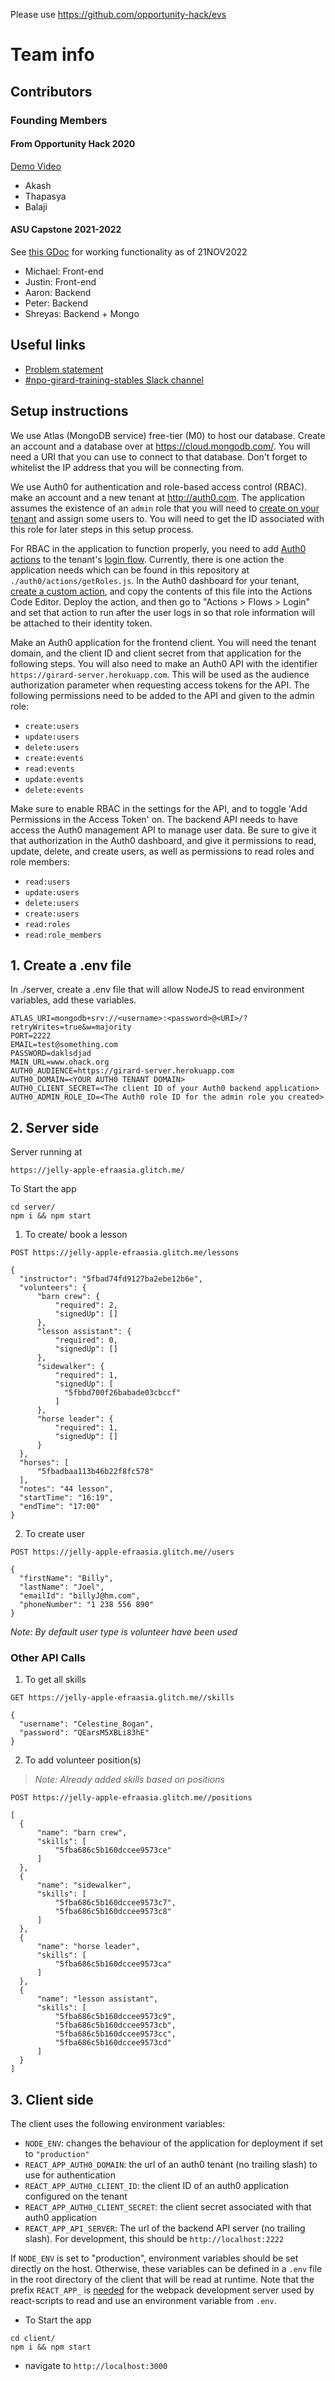 Please use https://github.com/opportunity-hack/evs


# Team info

## Contributors 
### Founding Members
#### From Opportunity Hack 2020 
[Demo Video](https://youtu.be/uDrTW5eCXrk)
- Akash
- Thapasya
- Balaji
#### ASU Capstone 2021-2022
See [this GDoc](https://docs.google.com/document/d/1shUfn48GiY9GI5TwUXjtRiCZkh1ByhFMDqHASAHv4fU/edit#bookmark=id.wqt8p3hn8e8p) for working functionality as of 21NOV2022
- Michael: Front-end
- Justin: Front-end
- Aaron: Backend
- Peter: Backend
- Shreyas: Backend + Mongo

## Useful links
- [Problem statement](https://ohack.dev/project/61c75dac1aaf11edbca3acde48001122)
- [#npo-girard-training-stables Slack channel](https://opportunity-hack.slack.com/archives/C01CMCF4BUN)
## Setup instructions
We use Atlas (MongoDB service) free-tier (M0) to host our database.  Create an
account and a database over at <https://cloud.mongodb.com/>. You will need a URI
that you can use to connect to that database. Don't forget to whitelist the IP
address that you will be connecting from.

We use Auth0 for authentication and role-based access control (RBAC). make an
account and a new tenant at <http://auth0.com>. The application assumes the
existence of an `admin` role that you will need to [create on your
tenant](https://auth0.com/docs/manage-users/access-control/configure-core-rbac/roles/create-roles)
and assign some users to. You will need to get the ID associated with this role
for later steps in this setup process.

For RBAC in the application to function properly, you need to add [Auth0
actions](https://auth0.com/docs/customize/actions/flows-and-triggers/login-flow#add-user-roles-to-id-and-access-tokens)
to the tenant's [login
flow](https://auth0.com/docs/customize/actions/flows-and-triggers/login-flow).
Currently, there is one action the application needs which can be found in this
repository at `./auth0/actions/getRoles.js`. In the Auth0 dashboard for your
tenant, [create a custom
action](https://auth0.com/docs/customize/actions/write-your-first-action#create-an-action),
and copy the contents of this file into the Actions Code Editor. Deploy the
action, and then go to "Actions > Flows > Login" and set that action to run
after the user logs in so that role information will be attached to their
identity token.

Make an Auth0 application for the frontend client. You will need the tenant
domain, and the client ID and client secret from that application for the
following steps. You will also need to make an Auth0 API with the identifier
`https://girard-server.herokuapp.com`. This will be used as the audience
authorization parameter when requesting access tokens for the API. The following
permissions need to be added to the API and given to the admin role:

- `create:users`
- `update:users`
- `delete:users`
- `create:events`
- `read:events`
- `update:events`
- `delete:events`

Make sure to enable RBAC in the settings for the API, and to toggle 'Add
Permissions in the Access Token' on. The backend API needs to have access the
Auth0 management API to manage user data. Be sure to give it that authorization
in the Auth0 dashboard, and give it permissions to read, update, delete, and
create users, as well as permissions to read roles and role members:

- `read:users`
- `update:users`
- `delete:users`
- `create:users`
- `read:roles`
- `read:role_members`

## 1. Create a .env file
In ./server, create a .env file that will allow NodeJS to read environment variables, add these variables.
```
ATLAS_URI=mongodb+srv://<username>:<password>@<URI>/?retryWrites=true&w=majority
PORT=2222
EMAIL=test@something.com
PASSWORD=daklsdjad
MAIN_URL=www.ohack.org
AUTH0_AUDIENCE=https://girard-server.herokuapp.com
AUTH0_DOMAIN=<YOUR AUTH0 TENANT DOMAIN>
AUTH0_CLIENT_SECRET=<The client ID of your Auth0 backend application>
AUTH0_ADMIN_ROLE_ID=<The Auth0 role ID for the admin role you created>
```

## 2. Server side

Server running at
```
https://jelly-apple-efraasia.glitch.me/
```

To Start the app
```
cd server/
npm i && npm start
```
1. To create/ book a lesson
  ```
  POST https://jelly-apple-efraasia.glitch.me/lessons

  {
    "instructor": "5fbad74fd9127ba2ebe12b6e",
    "volunteers": {
        "barn crew": {
            "required": 2,
            "signedUp": []
        },
        "lesson assistant": {
            "required": 0,
            "signedUp": []
        },
        "sidewalker": {
            "required": 1,
            "signedUp": [
              "5fbbd700f26babade03cbccf"
            ]
        },
        "horse leader": {
            "required": 1,
            "signedUp": []
        }
    },
    "horses": [
        "5fbadbaa113b46b22f8fc578"
    ],
    "notes": "44 lesson",
    "startTime": "16:19",
    "endTime": "17:00"
  }
  ```

2. To create user
  ```
  POST https://jelly-apple-efraasia.glitch.me//users

  {
    "firstName": "Billy",
    "lastName": "Joel",
    "emailId": "billyJ@hm.com",
    "phoneNumber": "1 238 556 890"
  }
  ```

*Note: By default user type is volunteer have been used*

### Other API Calls

1. To get all skills
  ```
  GET https://jelly-apple-efraasia.glitch.me//skills

  {
    "username": "Celestine_Bogan",
    "password": "QEarsM5XBLi83hE"
  }
  ```

2. To add volunteer position(s)
>*Note: Already added skills based on positions*
  ```
  POST https://jelly-apple-efraasia.glitch.me//positions

  [
    {
        "name": "barn crew",
        "skills": [
            "5fba686c5b160dccee9573ce"
        ]
    },
    {
        "name": "sidewalker",
        "skills": [
            "5fba686c5b160dccee9573c7",
            "5fba686c5b160dccee9573c8"
        ]
    },
    {
        "name": "horse leader",
        "skills": [
            "5fba686c5b160dccee9573ca"
        ]
    },
    {
        "name": "lesson assistant",
        "skills": [
            "5fba686c5b160dccee9573c9",
            "5fba686c5b160dccee9573cb",
            "5fba686c5b160dccee9573cc",
            "5fba686c5b160dccee9573cd"
        ]
    }
]
  ```

## 3. Client side

The client uses the following environment variables:

- `NODE_ENV`: changes the behaviour of the application for deployment if set to
  `"production"`
- `REACT_APP_AUTH0_DOMAIN`: the url of an auth0 tenant (no trailing slash) to use for
  authentication
- `REACT_APP_AUTH0_CLIENT_ID`: the client ID of an auth0 application configured on the
  tenant
- `REACT_APP_AUTH0_CLIENT_SECRET`: the client secret associated with that auth0 application
- `REACT_APP_API_SERVER`: The url of the backend API server (no trailing slash).
  For development, this should be `http://localhost:2222`

If `NODE_ENV` is set to "production", environment variables should be set
directly on the host. Otherwise, these variables can be defined in a `.env` file
in the root directory of the client that will be read at runtime. Note that the
prefix `REACT_APP_` is
[needed](https://create-react-app.dev/docs/adding-custom-environment-variables#adding-development-environment-variables-in-env)
for the webpack development server used by react-scripts to read and use an
environment variable from `.env`.

- To Start the app
```
cd client/
npm i && npm start
```
- navigate to `http://localhost:3000`
```
